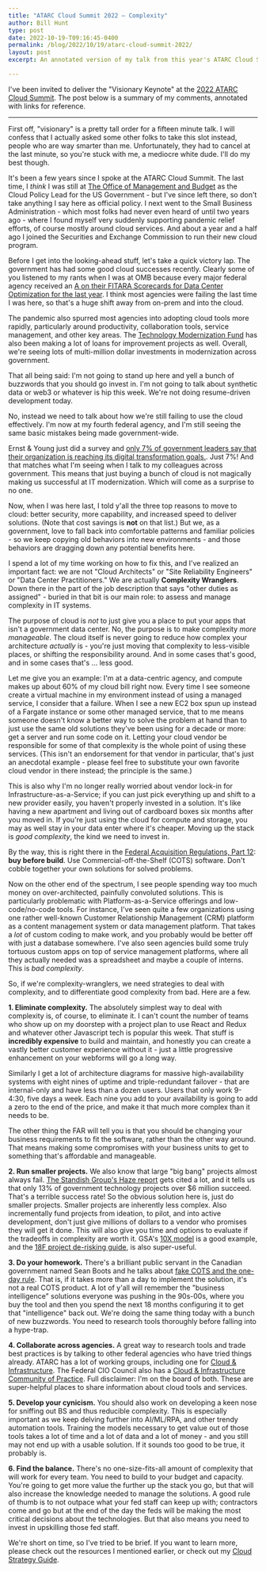 ```yaml
---
title: "ATARC Cloud Summit 2022 – Complexity"
author: Bill Hunt
type: post
date: 2022-10-19-T09:16:45-0400
permalink: /blog/2022/10/19/atarc-cloud-summit-2022/
layout: post
excerpt: An annotated version of my talk from this year's ATARC Cloud Summit.

---
```


I've been invited to deliver the "Visionary Keynote" at the [2022 ATARC Cloud Summit](https://atarc.org/event/2022-cloud-summit/). The post below is a summary of my comments, annotated with links for reference.

-----

First off, "visionary" is a pretty tall order for a fifteen minute talk. I will confess that I actually asked some other folks to take this slot instead, people who are way smarter than me. Unfortunately, they had to cancel at the last minute, so you're stuck with me, a mediocre white dude. I'll do my best though.

It's been a few years since I spoke at the ATARC Cloud Summit. The last time, I _think_ I was still at [The Office of Management and Budget](https://digitalpolicy.us/info/policymaking-offices/#ofcio) as the Cloud Policy Lead for the US Government - but I've since left there, so don't take anything I say here as official policy. I next went to the Small Business Administration - which most folks had never even heard of until two years ago - where I found myself very suddenly supporting pandemic relief efforts, of course mostly around cloud services. And about a year and a half ago I joined the Securities and Exchange Commission to run their new cloud program.

Before I get into the looking-ahead stuff, let's take a quick victory lap. The government has had some good cloud successes recently. Clearly some of you listened to my rants when I was at OMB because every major federal agency received an [A on their FITARA Scorecards for Data Center Optimization for the last year](https://oversight.house.gov/legislation/hearings/fitara-140). I think most agencies were failing the last time I was here, so that's a huge shift away from on-prem and into the cloud.

The pandemic also spurred most agencies into adopting cloud tools more rapidly, particularly around productivity, collaboration tools, service management, and other key areas. The [Technology Modernization Fund](https://tmf.cio.gov/) has also been making a lot of loans for improvement projects as well. Overall, we're seeing lots of multi-million dollar investments in modernization across government.

That all being said: I'm not going to stand up here and yell a bunch of buzzwords that you should go invest in. I'm not going to talk about synthetic data or web3 or whatever is hip this week. We're not doing resume-driven development today.

No, instead we need to talk about how we're still failing to use the cloud effectively. I'm now at my fourth federal agency, and I'm still seeing the same basic mistakes being made government-wide.

Ernst & Young just did a survey and [only 7% of government leaders say that their organization is reaching its digital transformation goals.](https://www.ey.com/en_gl/government-digital-innovation/how-can-government-workers-and-technology-align-to-serve-future-citizens). Just 7%! And that matches what I'm seeing when I talk to my colleagues across government. This means that just buying a bunch of cloud is not magically making us successful at IT modernization. Which will come as a surprise to no one.

Now, when I was here last, I told y'all the three top reasons to move to cloud: better security, more capability, and increased speed to deliver solutions. (Note that cost savings is **not** on that list.) But we, as a government, love to fall back into comfortable patterns and familiar policies - so we keep copying old behaviors into new environments - and those behaviors are dragging down any potential benefits here.

I spend a lot of my time working on how to fix this, and I've realized an important fact: we are not "Cloud Architects" or "Site Reliability Engineers" or "Data Center Practitioners."  We are actually **Complexity Wranglers**.  Down there in the part of the job description that says "other duties as assigned" - buried in that bit is our main role: to assess and manage complexity in IT systems.

The purpose of cloud is _not_ to just give you a place to put your apps that isn't a government data center. No, the purpose is to make complexity *more manageable*. The cloud itself is never going to reduce how complex your architecture _actually_ is - you're just moving that complexity to less-visible places, or shifting the responsibility around. And in some cases that's good, and in some cases that's ... less good.

Let me give you an example: I'm at a data-centric agency, and compute makes up about 60% of my cloud bill right now. Every time I see someone create a virtual machine in my environment instead of using a managed service, I consider that a failure. When I see a new EC2 box spun up instead of a Fargate instance or some other managed service, that to me means someone doesn't know a better way to solve the problem at hand than to just use the same old solutions they've been using for a decade or more: get a server and run some code on it. Letting your cloud vendor be responsible for some of that complexity is the whole point of using these services. (This isn't an endorsement for that vendor in particular, that's just an anecdotal example - please feel free to substitute your own favorite cloud vendor in there instead; the principle is the same.)

This is also why I'm no longer really worried about vendor lock-in for Infrastructure-as-a-Service; if you can just pick everything up and shift to a new provider easily, you haven't properly invested in a solution. It's like having a new apartment and living out of cardboard boxes six months after you moved in. If you're just using the cloud for compute and storage, you may as well stay in your data enter where it's cheaper. Moving up the stack is _good complexity_, the kind we need to invest in.

By the way, this is right there in the [Federal Acquisition Regulations, Part 12](https://digitalpolicy.us/policies/procurement/#far): **buy before build**. Use Commercial-off-the-Shelf (COTS) software. Don't cobble together your own solutions for solved problems.

Now on the other end of the spectrum, I see people spending way too much money on over-architected, painfully convoluted solutions. This is particularly problematic with Platform-as-a-Service offerings and low-code/no-code tools. For instance, I've seen quite a few organizations using one rather well-known Customer Relationship Management (CRM) platform as a content management system or data management platform. That takes a *lot* of custom coding to make work, and you probably would be better off with just a database somewhere. I've also seen agencies build some truly tortuous custom apps on top of service management platforms, where all they actually needed was a spreadsheet and maybe a couple of interns. This is _bad complexity_.

So, if we're complexity-wranglers, we need strategies to deal with complexity, and to differentiate good complexity from bad. Here are a few.

**1. Eliminate complexity.** The absolutely simplest way to deal with complexity is, of course, to eliminate it. I can't count the number of teams who show up on my doorstep with a project plan to use React and Redux and whatever other Javascript tech is popular this week. That stuff is **incredibly expensive** to build and maintain, and honestly you can create a vastly better customer experience without it - just a little progressive enhancement on your webforms will go a long way.

Similarly I get a lot of architecture diagrams for massive high-availability systems with eight nines of uptime and triple-redundant failover - that are internal-only and have less than a dozen users. Users that only work 9-4:30, five days a week. Each nine you add to your availability is going to add a zero to the end of the price, and make it that much more complex than it needs to be.

The other thing the FAR will tell you is that you should be changing your business requirements to fit the software, rather than the other way around. That means making some compromises with your business units to get to something that's affordable and manageable.

**2. Run smaller projects.** We also know that large "big bang" projects almost always fail. [The Standish Group's Haze report](https://www.standishgroup.com/haze) gets cited a lot, and it tells us that only 13% of government technology projects over $6 million succeed. That's a terrible success rate! So the obvious solution here is, just do smaller projects. Smaller projects are inherently less complex. Also incrementally fund projects from ideation, to pilot, and into active development, don't just give millions of dollars to a vendor who promises they will get it done. This will also give you time and options to evaluate if the tradeoffs in complexity are worth it. GSA's [10X model](https://10x.gsa.gov/) is a good example, and the [18F project de-risking guide](https://derisking-guide.18f.gov/), is also super-useful.

**3. Do your homework.** There's a brilliant public servant in the Canadian government named Sean Boots and he talks about [fake COTS and the one-day rule](https://sboots.ca/2020/09/16/fake-cots-and-the-one-day-rule/). That is, if it takes more than a day to implement the solution, it's not a real COTS product. A lot of y'all will remember the "business intelligence" solutions everyone was pushing in the 90s-00s, where you buy the tool and then you spend the next 18 months configuring it to get that "intelligence" back out. We're doing the same thing today with a bunch of new buzzwords. You need to research tools thoroughly before falling into a hype-trap.

**4. Collaborate across agencies.** A great way to research tools and trade best practices is by talking to other federal agencies who have tried things already. ATARC has a lot of working groups, including one for [Cloud & Infrastructure](https://atarc.org/mission-areas/cloud-working-group/). The Federal CIO Council also has a [Cloud & Infrastructure Community of Practice](https://www.cio.gov/about/members-and-leadership/cloud-infrastructure-cop/). Full disclaimer: I'm on the board of both. These are super-helpful places to share information about cloud tools and services.

**5. Develop your cynicism.** You should also work on developing a keen nose for sniffing out BS and thus reducible complexity. This is especially important as we keep delving further into AI/ML/RPA, and other trendy automation tools. Training the models necessary to get value out of those tools takes a lot of time and a lot of data and a lot of money - and you still may not end up with a usable solution. If it sounds too good to be true, it probably is.

**6. Find the balance.** There's no one-size-fits-all amount of complexity that will work for every team. You need to build to your budget and capacity. You're going to get more value the further up the stack you go, but that will also increase the knowledge needed to manage the solutions. A good rule of thumb is to not outpace what your fed staff can keep up with; contractors come and go but at the end of the day the feds will be making the most critical decisions about the technologies. But that also means you need to invest in upskilling those fed staff.

We're short on time, so I've tried to be brief. If you want to learn more, please check out the resources I mentioned earlier, or check out my [Cloud Strategy Guide](https://billhunt.dev/blog/2021/03/07/cloud-strategy-guide/).